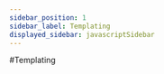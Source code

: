 ```yaml
---
sidebar_position: 1
sidebar_label: Templating
displayed_sidebar: javascriptSidebar
---
```


#Templating
